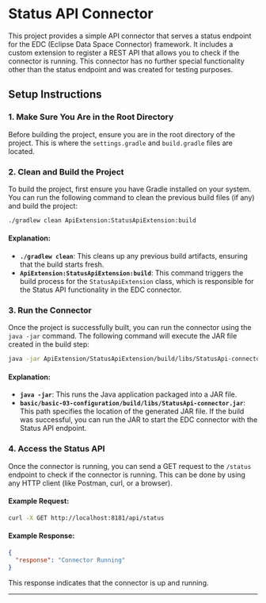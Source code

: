 # Status API Connector

This project provides a simple API connector that serves a status endpoint for the EDC (Eclipse Data Space Connector) framework. It includes a custom extension to register a REST API that allows you to check if the connector is running. This connector has no further special functionality other than the status endpoint and was created for testing purposes.

## Setup Instructions

### 1. Make Sure You Are in the Root Directory

Before building the project, ensure you are in the root directory of the project. This is where the `settings.gradle` and `build.gradle` files are located.

### 2. Clean and Build the Project

To build the project, first ensure you have Gradle installed on your system. You can run the following command to clean the previous build files (if any) and build the project:

```bash
./gradlew clean ApiExtension:StatusApiExtension:build
```

#### Explanation:

- **`./gradlew clean`**: This cleans up any previous build artifacts, ensuring that the build starts fresh.
- **`ApiExtension:StatusApiExtension:build`**: This command triggers the build process for the `StatusApiExtension` class, which is responsible for the Status API functionality in the EDC connector.

### 3. Run the Connector

Once the project is successfully built, you can run the connector using the `java -jar` command. The following command will execute the JAR file created in the build step:

```bash
java -jar ApiExtension/StatusApiExtension/build/libs/StatusApi-connector.jar
```

#### Explanation:

- **`java -jar`**: This runs the Java application packaged into a JAR file.
- **`basic/basic-03-configuration/build/libs/StatusApi-connector.jar`**: This path specifies the location of the generated JAR file. If the build was successful, you can run the JAR to start the EDC connector with the Status API endpoint.

### 4. Access the Status API

Once the connector is running, you can send a GET request to the `/status` endpoint to check if the connector is running. This can be done by using any HTTP client (like Postman, curl, or a browser).

#### Example Request:

```bash
curl -X GET http://localhost:8181/api/status
```

#### Example Response:

```json
{
  "response": "Connector Running"
}
```

This response indicates that the connector is up and running.

---